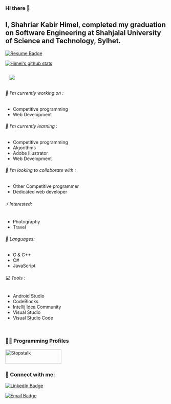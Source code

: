 ### Hi there 👋
## I, Shahriar Kabir Himel, completed my graduation on Software Engineering at Shahjalal University of Science and Technology, Sylhet.

[![Resume Badge](https://img.shields.io/badge/Resume-Md%20Shahriar%20Kabir%20Himel-blue)](https://flowcv.com/resume/lgerjwk3jk)

[![Himel's github stats](https://github-readme-stats.vercel.app/api?username=himel47&show_icons=true&theme=dark)](https://github.com/anuraghazra/github-readme-stats)

<a href="https://github.com/Himel47">
  <img align="center" style="margin:0.8rem" src="https://github-readme-stats.vercel.app/api/top-langs/?username=himel47&layout=pie&title_color=98DED9&text_color=98DED9&icon_color=227B94&bg_color=161D6F" />
</a>


<br/>

###### 🔭 I’m currently working on :                               
  - Competitive programming
  - Web Development
  
###### 🌱 I’m currently learning :                                                                     
  - Competitive programming
  - Algorithms 
  - Adobe Illustrator
  - Web Development
  
###### 👯 I’m looking to collaborate with :
  - Other Competitive programmer
  - Dedicated web developer
 
###### ⚡ Interested: 
  - Photography
  - Travel
  
###### 📜 Languages:
  - C & C++
  - C#
  - JavaScript

###### 💻 Tools :
  - Android Studio 
  - CodeBlocks 
  - Intellij Idea Community
  - Visual Studio
  - Visual Studio Code
 <br/>
 
 
 ### 🕵️‍♂️ Programming Profiles

<a href="https://www.stopstalk.com/user/profile/Himel47" target="_blank"><img alt="Stopstalk" src="https://user-images.githubusercontent.com/61650337/136102935-f1590e74-9c66-4505-805b-fcb162691127.png" width="175" height="45"></a>

### 🤝 Connect with me:
[![LinkedIn Badge](https://img.shields.io/badge/LinkedIn-Md_Shahriar_Kabir_Himel-informational?style=flat&logo=linkedin&logoColor=white&color=0D76A8)](https://www.linkedin.com/in/shahriar-himel-bb98aa19a/)

[![Email Badge](https://img.shields.io/badge/Email-himel84664@gmail.com-informational?style=flat&logo=&logoColor=white&color=0D76A8)]()
 
<!--
**Himel47/Himel47** is a ✨ _special_ ✨ repository because its `README.md` (this file) appears on your GitHub profile.

Here are some ideas to get you started:

- 🔭 I’m currently working on ...
- 🌱 I’m currently learning ...
- 👯 I’m looking to collaborate on ...
- 🤔 I’m looking for help with ...
- 💬 Ask me about ...
- 📫 How to reach me: ...
- 😄 Pronouns: ...
- ⚡ Fun fact: ...
-->

